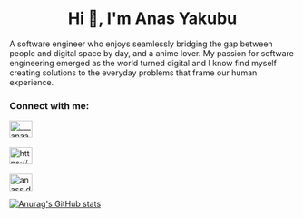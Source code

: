 
<h1 align="center">Hi 👋, I'm Anas Yakubu</h1>

A software engineer who enjoys seamlessly bridging the gap between people and digital space by day, and a anime lover. My passion for software engineering emerged as the world turned digital and I know find myself creating solutions to the everyday problems that frame our human experience.

<h3 align="left">Connect with me:</h3>
<p align="left">
<a href="https://twitter.com/___anaaasss" target="blank"><img align="center" src="https://raw.githubusercontent.com/rahuldkjain/github-profile-readme-generator/master/src/images/icons/Social/twitter.svg" alt="___anaaasss" height="30" width="40" /></a><br /><br />
<a href="https://linkedin.com/inanas-yakubu-02a20725a" target="blank"><img align="center" src="https://raw.githubusercontent.com/rahuldkjain/github-profile-readme-generator/master/src/images/icons/Social/linked-in-alt.svg" alt="https://www.linkedin.com/in/anas-yakubu-02a20725a/" height="30" width="40" /></a><br /><br />
<a href="https://instagram.com/anass.developer" target="blank"><img align="center" src="https://raw.githubusercontent.com/rahuldkjain/github-profile-readme-generator/master/src/images/icons/Social/instagram.svg" alt="anass.developer" height="30" width="40" /></a>
</p>



[![Anurag's GitHub stats](https://github-readme-stats.vercel.app/api?username=anasyakubu)](https://github.com/anuraghazra/github-readme-stats)

<!--
**anasyakubu/anasyakubu** is a ✨ _special_ ✨ repository because its `README.md` (this file) appears on your GitHub profile.

Here are some ideas to get you started:

- 🔭 I’m currently working on ...
- 🌱 I’m currently learning ...
- 👯 I’m looking to collaborate on ...
- 🤔 I’m looking for help with ...
- 💬 Ask me about ...
- 📫 How to reach me: ...
- 😄 Pronouns: ...
- ⚡ Fun fact: ...
-->
